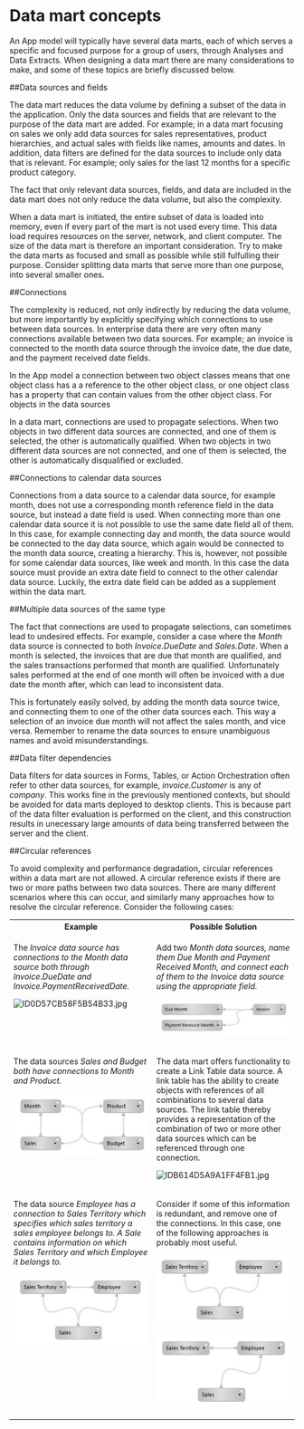 # Data mart concepts

An App model will typically have several data marts, each of which serves a specific and focused purpose for a group of users, through Analyses and Data Extracts. When designing a data mart there are many considerations to make, and some of these topics are briefly discussed below.

##Data sources and fields

The data mart reduces the data volume by defining a subset of the data in the application. Only the data sources and fields that are relevant to the purpose of the data mart are added. For example; in a data mart focusing on sales we only add data sources for sales representatives, product hierarchies, and actual sales with fields like names, amounts and dates. In addition, data filters are defined for the data sources to include only data that is relevant. For example; only sales for the last 12 months for a specific product category.

The fact that only relevant data sources, fields, and data are included in the data mart does not only reduce the data volume, but also the complexity.

When a data mart is initiated, the entire subset of data is loaded into memory, even if every part of the mart is not used every time. This data load requires resources on the server, network, and client computer. The size of the data mart is therefore an important consideration. Try to make the data marts as focused and small as possible while still fulfulling their purpose. Consider splitting data marts that serve more than one purpose, into several smaller ones.

##Connections

The complexity is reduced, not only indirectly by reducing the data volume, but more importantly by explicitly specifying which connections to use between data sources. In enterprise data there are very often many connections available between two data sources. For example; an invoice is connected to the month data source through the invoice date, the due date, and the payment received date fields.

In the App model a connection between two object classes means that one object class has a a reference to the other object class, or one object class has a property that can contain values from the other object class. For objects in the data sources

In a data mart, connections are used to propagate selections. When two objects in two different data sources are connected, and one of them is selected, the other is automatically qualified. When two objects in two different data sources are not connected, and one of them is selected, the other is automatically disqualified or excluded.

##Connections to calendar data sources

Connections from a data source to a calendar data source, for example month, does not use a corresponding month reference field in the data source, but instead a date field is used. When connecting more than one calendar data source it is not possible to use the same date field all of them. In this case, for example connecting day and month, the data source would be connected to the day data source, which again would be connected to the month data source, creating a hierarchy. This is, however, not possible for some calendar data sources, like week and month. In this case the data source must provide an extra date field to connect to the other calendar data source. Luckily, the extra date field can be added as a supplement within the data mart.

##Multiple data sources of the same type

The fact that connections are used to propagate selections, can sometimes lead to undesired effects. For example, consider a case where the *Month* data source is connected to both *Invoice.DueDate* and *Sales.Date*. When a month is selected, the invoices that are due that month are qualified, and the sales transactions performed that month are qualified. Unfortunately sales performed at the end of one month will often be invoiced with a due date the month after, which can lead to inconsistent data.

This is fortunately easily solved, by adding the month data source twice, and connecting them to one of the other data sources each. This way a selection of an invoice due month will not affect the sales month, and vice versa. Remember to rename the data sources to ensure unambiguous names and avoid misunderstandings.

##Data filter dependencies

Data filters for data sources in Forms, Tables, or Action Orchestration often refer to other data sources, for example, *invoice.Customer* is any of *company*. This works fine in the previously mentioned contexts, but should be avoided for data marts deployed to desktop clients. This is because part of the data filter evaluation is performed on the client, and this construction results in unecessary large amounts of data being transferred between the server and the client.

##Circular references

To avoid complexity and performance degradation, circular references within a data mart are not allowed. A circular reference exists if there are two or more paths between two data sources. There are many different scenarios where this can occur, and similarly many approaches how to resolve the circular reference. Consider the following cases:

 <table style="WIDTH: 100%">

<tbody>

<tr>

<th>Example</th>

<th>Possible Solution</th>

</tr>

<tr>

<td valign="top">

The <span style="FONT-STYLE: italic">Invoice data source has connections to the Month data source both through <span style="FONT-STYLE: italic">Invoice.DueDate and <span style="FONT-STYLE: italic">Invoice.PaymentReceivedDate.

![ID0D57CB58F5B54B33.jpg](media/ID0D57CB58F5B54B33.jpg)

</td>

<td valign="top">

Add two <span style="FONT-STYLE: italic">Month data sources, name them <span style="FONT-STYLE: italic">Due Month and <span style="FONT-STYLE: italic">Payment Received Month, and connect each of them to the <span style="FONT-STYLE: italic">Invoice data source using the appropriate field.

![IDA26D0104126541F7.jpg](media/IDA26D0104126541F7.jpg)

</td>

</tr>

<tr>

<td valign="top">

The data sources <span style="FONT-STYLE: italic">Sales and <span style="FONT-STYLE: italic">Budget both have connections to <span style="FONT-WEIGHT: normal; FONT-STYLE: italic">Month and <span style="FONT-STYLE: italic">Product.

![ID03E412AEB44641E9.jpg](media/ID03E412AEB44641E9.jpg)

</td>

<td valign="top">

The data mart offers functionality to create a Link Table data source. A link table has the ability to create objects with references of all combinations to several data sources. The link table thereby provides a representation of the combination of two or more other data sources which can be referenced through one connection.

![IDB614D5A9A1FF4FB1.jpg](media/IDB614D5A9A1FF4FB1.jpg)

</td>

</tr>

<tr>

<td valign="top">

The data source <span style="FONT-STYLE: italic">Employee has a connection to <span style="FONT-STYLE: italic">Sales Territory which specifies which sales territory a sales employee belongs to. A <span style="FONT-STYLE: italic">Sale contains information on which <span style="FONT-STYLE: italic">Sales Territory and which <span style="FONT-STYLE: italic">Employee it belongs to.

![IDCF0EA99C6C3C4C34.jpg](media/IDCF0EA99C6C3C4C34.jpg)

</td>

<td valign="top">

Consider if some of this information is redundant, and remove one of the connections. In this case, one of the following approaches is probably most useful.

![IDB21CC6FF8C4F4B8A.jpg](media/IDB21CC6FF8C4F4B8A.jpg)

![ID9B1B7FD84F6A4967.jpg](media/ID9B1B7FD84F6A4967.jpg)

</td>

</tr>

</tbody>

</table>
